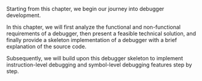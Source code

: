 Starting from this chapter, we begin our journey into debugger development.

In this chapter, we will first analyze the functional and non-functional requirements of a debugger, then present a feasible technical solution, and finally provide a skeleton implementation of a debugger with a brief explanation of the source code.

Subsequently, we will build upon this debugger skeleton to implement instruction-level debugging and symbol-level debugging features step by step.